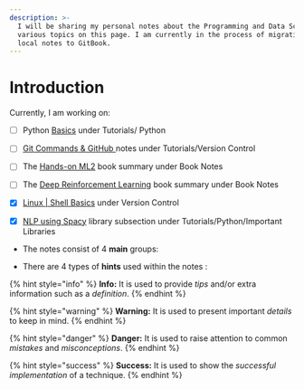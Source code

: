 ```yaml
---
description: >-
  I will be sharing my personal notes about the Programming and Data Science on
  various topics on this page. I am currently in the process of migrating my
  local notes to GitBook.
---
```


# Introduction

Currently, I am working on:

* [ ] Python [Basics](tutorials/python/basics.md) under Tutorials/ Python
* [ ] [Git Commands & GitHub ](tutorials/git/git-commands.md)notes under Tutorials/Version Control
* [ ] The [Hands-on ML2](books/handsonml2/) book summary under Book Notes
* [ ] The [Deep Reinforcement Learning](books/drl/) book summary under Book Notes
* [x] [Linux \| Shell Basics](tutorials/git/lbasic.md) under Version Control
* [x] [NLP using Spacy](tutorials/python/important-libraries/spacy.md#nlp-using-spacy) library subsection under Tutorials/Python/Important Libraries





* The notes consist of 4 **main** groups: 

* There are 4 types of **hints** used within the notes :

{% hint style="info" %}
**Info:** It is used to provide _tips_ and/or extra information such as a _definition_.
{% endhint %}

{% hint style="warning" %}
**Warning:** It is used to present important _details_ to keep in mind.
{% endhint %}

{% hint style="danger" %}
**Danger:** It is used to raise attention to common _mistakes_ and _misconceptions_.
{% endhint %}

{% hint style="success" %}
**Success:** It is used to show the _successful_ _implementation_ of a technique.
{% endhint %}




